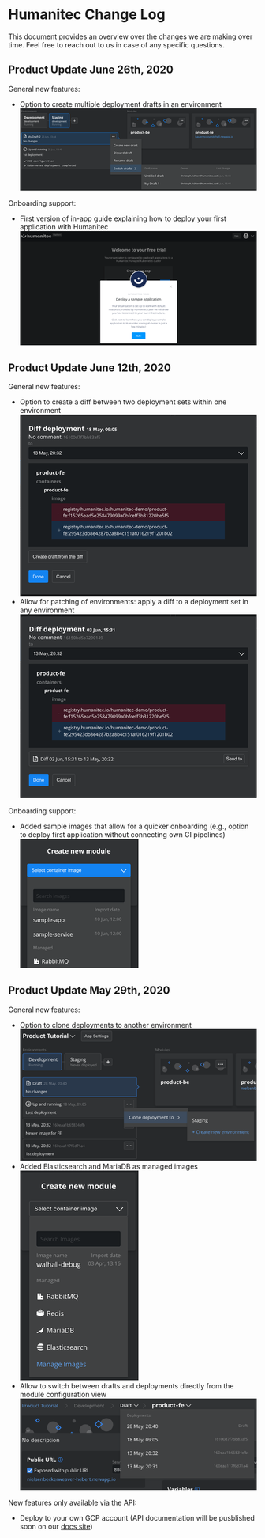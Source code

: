 # Humanitec Change Log

This document provides an overview over the changes we are making over time. Feel free to reach out to us in case of any specific questions.

## Product Update June 26th, 2020

General new features:

- Option to create multiple deployment drafts in an environment<br>
![Multiple Deployment Drafts](_assets/images/2020-06-26_Multiple_Deployment_Drafts.png)

Onboarding support:

- First version of in-app guide explaining how to deploy your first application with Humanitec<br>
![In-App Guide](_assets/images/2020-06-26_In-App_Guide.png)

## Product Update June 12th, 2020

General new features:

- Option to create a diff between two deployment sets within one environment<br>
![Diff Deployments](_assets/images/2020-06-12_Diff_Deployments.png)
- Allow for patching of environments: apply a diff to a deployment set in any environment<br>
![Patch Environments](_assets/images/2020-06-12_Patch_Environments.png)

Onboarding support:

- Added sample images that allow for a quicker onboarding (e.g., option to deploy first application without connecting own CI pipelines)<br>
![Sample Images](_assets/images/2020-06-12_Sample_Images.png)

## Product Update May 29th, 2020

General new features:

- Option to clone deployments to another environment<br>
![Clone Deployment](_assets/images/2020-05-29_Clone_Deployment.png)
- Added Elasticsearch and MariaDB as managed images<br>
![Managed Images](_assets/images/2020-05-29_Managed_Images.png)
- Allow to switch between drafts and deployments directly from the module configuration view<br>
![Switch Draft](_assets/images/2020-05-29_Switch_Draft.png)

New features only available via the API:

- Deploy to your own GCP account (API documentation will be pusblished soon on our [docs site](https://docs.humanitec.com))